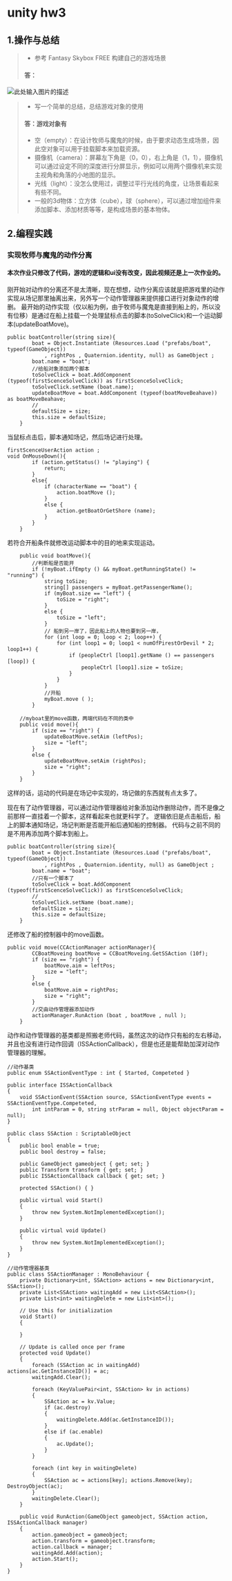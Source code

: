 # unity hw3

## 1.操作与总结 
> * 参考 Fantasy Skybox FREE 构建自己的游戏场景
> #### 答：
![此处输入图片的描述][1]


> * 写一个简单的总结，总结游戏对象的使用
> #### 答：游戏对象有
> * 空（empty）：在设计牧师与魔鬼的时候，由于要求动态生成场景，因此空对象可以用于挂载脚本来加载资源。
> * 摄像机（camera）：屏幕左下角是（0，0），右上角是（1，1），摄像机可以通过设定不同的深度进行分屏显示，例如可以用两个摄像机来实现主视角和角落的小地图的显示。
> * 光线（light）：没怎么使用过，调整过平行光线的角度，让场景看起来有些不同。
> * 一般的3d物体：立方体（cube），球（sphere），可以通过增加组件来添加脚本、添加材质等等，是构成场景的基本物体。

## 2.编程实践
### 实现牧师与魔鬼的动作分离
#### 本次作业只修改了代码，游戏的逻辑和ui没有改变，因此视频还是上一次作业的。
刚开始对动作的分离还不是太清晰，现在想想，动作分离应该就是把游戏里的动作实现从场记那里抽离出来，另外写一个动作管理器来提供接口进行对象动作的增删。
最开始的动作实现（仅以船为例，由于牧师与魔鬼是直接到船上的，所以没有位移）是通过在船上挂载一个处理鼠标点击的脚本(toSolveClick)和一个运动脚本(updateBoatMove)。
```
public boatController(string size){
		boat = Object.Instantiate (Resources.Load ("prefabs/boat", typeof(GameObject))
			, rightPos , Quaternion.identity, null) as GameObject ;
		boat.name = "boat";
		//给船对象添加两个脚本
		toSolveClick = boat.AddComponent (typeof(firstScenceSolveClick)) as firstScenceSolveClick;
		toSolveClick.setName (boat.name);
		updateBoatMove = boat.AddComponent (typeof(boatMoveBeahave)) as boatMoveBeahave;
		//
		defaultSize = size;
		this.size = defaultSize;
	}
```


当鼠标点击后，脚本通知场记，然后场记进行处理。
```
firstScenceUserAction action ;
void OnMouseDown(){
		if (action.getStatus() != "playing") {
			return;
		}
		else{
			if (characterName == "boat") {
				action.boatMove ();
			}
			else {
				action.getBoatOrGetShore (name);
			}
		}
	}
```

若符合开船条件就修改运动脚本中的目的地来实现运动。
```
	public void boatMove(){
		//判断船是否能开
		if (!myBoat.ifEmpty () && myBoat.getRunningState() != "running") {
			string toSize;
			string[] passengers = myBoat.getPassengerName();
			if (myBoat.size == "left") {
				toSize = "right";
			}
			else {
				toSize = "left";
			}
			// 船到另一岸了，因此船上的人物也要到另一岸，
			for (int loop = 0; loop < 2; loop++) {
				for (int loop1 = 0; loop1 < numOfPirestOrDevil * 2; loop1++) {
					if (peopleCtrl [loop1].getName () == passengers [loop]) {
						peopleCtrl [loop1].size = toSize;
					}
				}
			}
			//开船
			myBoat.move ( );
		}
    
    //myboat里的move函数，两端代码在不同的类中
    public void move(){
		if (size == "right") {
			updateBoatMove.setAim (leftPos);
			size = "left";
		} 
		else {
			updateBoatMove.setAim (rightPos);
			size = "right";
		}
	}
```
这样的话，运动的代码是在场记中实现的，场记做的东西就有点太多了。


现在有了动作管理器，可以通过动作管理器给对象添加动作删除动作，而不是像之前那样一直挂着一个脚本，这样看起来也就更科学了。
逻辑依旧是点击船后，船上的脚本通知场记，场记判断是否能开船后通知船的控制器。
代码与之前不同的是不用再添加两个脚本到船上。
```
public boatController(string size){
		boat = Object.Instantiate (Resources.Load ("prefabs/boat", typeof(GameObject))
			, rightPos , Quaternion.identity, null) as GameObject ;
		boat.name = "boat";
		//只有一个脚本了
		toSolveClick = boat.AddComponent (typeof(firstScenceSolveClick)) as firstScenceSolveClick;
		//
		toSolveClick.setName (boat.name);
		defaultSize = size;
		this.size = defaultSize;
	}
```
还修改了船的控制器中的move函数。
```
public void move(CCActionManager actionManager){
		CCBoatMoveing boatMove = CCBoatMoveing.GetSSAction (10f);
		if (size == "right") {
			boatMove.aim = leftPos;
			size = "left";
		} 
		else {
			boatMove.aim = rightPos;
			size = "right";
		}
		//交由动作管理器添加动作
		actionManager.RunAction (boat , boatMove , null );
	}
```

动作和动作管理器的基类都是照搬老师代码，虽然这次的动作只有船的左右移动，并且也没有进行动作回调（ISSActionCallback），但是也还是能帮助加深对动作管理器的理解。
```
//动作基类
public enum SSActionEventType : int { Started, Competeted }

public interface ISSActionCallback
{
	void SSActionEvent(SSAction source, SSActionEventType events = SSActionEventType.Competeted,
		int intParam = 0, string strParam = null, Object objectParam = null);
}

public class SSAction : ScriptableObject
{
	public bool enable = true;
	public bool destroy = false;

	public GameObject gameobject { get; set; }
	public Transform transform { get; set; }
	public ISSActionCallback callback { get; set; }

	protected SSAction() { }

	public virtual void Start()
	{
		throw new System.NotImplementedException();
	}

	public virtual void Update()
	{
		throw new System.NotImplementedException();
	}
}

//动作管理器基类
public class SSActionManager : MonoBehaviour {
	private Dictionary<int, SSAction> actions = new Dictionary<int, SSAction>();
	private List<SSAction> waitingAdd = new List<SSAction>();
	private List<int> waitingDelete = new List<int>();

	// Use this for initialization
	void Start()
	{

	}

	// Update is called once per frame
	protected void Update()
	{
		foreach (SSAction ac in waitingAdd) actions[ac.GetInstanceID()] = ac;
		waitingAdd.Clear();

		foreach (KeyValuePair<int, SSAction> kv in actions)
		{
			SSAction ac = kv.Value;
			if (ac.destroy)
			{
				waitingDelete.Add(ac.GetInstanceID());
			}
			else if (ac.enable)
			{
				ac.Update();
			}
		}

		foreach (int key in waitingDelete)
		{
			SSAction ac = actions[key]; actions.Remove(key); DestroyObject(ac);
		}
		waitingDelete.Clear();
	}

	public void RunAction(GameObject gameobject, SSAction action, ISSActionCallback manager)
	{
		action.gameobject = gameobject;
		action.transform = gameobject.transform;
		action.callback = manager;
		waitingAdd.Add(action);
		action.Start();
	}
}
```

 [1]: https://github.com/ddghost/unity3d/blob/master/unity%20hw3/%E6%88%AA%E5%9B%BE/1.jpg
